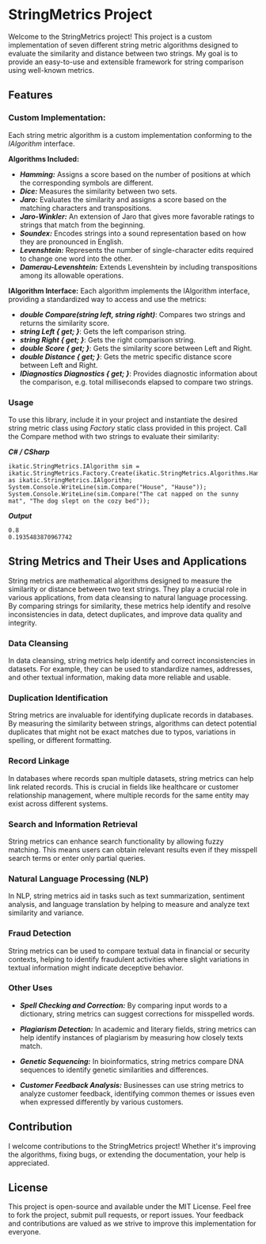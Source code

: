 # StringMetrics Project #

Welcome to the StringMetrics project! This project is a custom implementation of seven different string metric algorithms designed to evaluate the similarity and distance between two strings. My goal is to provide an easy-to-use and extensible framework for string comparison using well-known metrics.

## Features ##

### Custom Implementation: ### 
Each string metric algorithm is a custom implementation conforming to the *IAlgorithm* interface.

**Algorithms Included:**
-	***Hamming:*** Assigns a score based on the number of positions at which the corresponding symbols are different.
-	***Dice:*** Measures the similarity between two sets.
-	***Jaro:*** Evaluates the similarity and assigns a score based on the matching characters and transpositions.
-	***Jaro-Winkler:*** An extension of Jaro that gives more favorable ratings to strings that match from the beginning.
-	***Soundex:*** Encodes strings into a sound representation based on how they are pronounced in English.
-	***Levenshtein:*** Represents the number of single-character edits required to change one word into the other.
-	***Damerau-Levenshtein:*** Extends Levenshtein by including transpositions among its allowable operations.
  
**IAlgorithm Interface:**
Each algorithm implements the IAlgorithm interface, providing a standardized way to access and use the metrics:
-	***double Compare(string left, string right)***: Compares two strings and returns the similarity score.
-	***string Left { get; }***: Gets the left comparison string.
-	***string Right { get; }***: Gets the right comparison string.
-	***double Score { get; }***: Gets the similarity score between Left and Right.
-	***double Distance { get; }***: Gets the metric specific distance score between Left and Right.
-	***IDiagnostics Diagnostics { get; }***: Provides diagnostic information about the comparison, e.g. total milliseconds elapsed to compare two strings.

### Usage ###
To use this library, include it in your project and instantiate the desired string metric class using *Factory* static class provided in this project. Call the Compare method with two strings to evaluate their similarity:

***C# / CSharp***
```
ikatic.StringMetrics.IAlgorithm sim = ikatic.StringMetrics.Factory.Create(ikatic.StringMetrics.Algorithms.Hamming) as ikatic.StringMetrics.IAlgorithm;
System.Console.WriteLine(sim.Compare("House", "Hause"));
System.Console.WriteLine(sim.Compare("The cat napped on the sunny mat", "The dog slept on the cozy bed"));
```
***Output***

`0.8` <br>
`0.1935483870967742`

## String Metrics and Their Uses and Applications ##
String metrics are mathematical algorithms designed to measure the similarity or distance between two text strings. They play a crucial role in various applications, from data cleansing to natural language processing. By comparing strings for similarity, these metrics help identify and resolve inconsistencies in data, detect duplicates, and improve data quality and integrity.

### Data Cleansing ###
In data cleansing, string metrics help identify and correct inconsistencies in datasets. For example, they can be used to standardize names, addresses, and other textual information, making data more reliable and usable.

### Duplication Identification ###
String metrics are invaluable for identifying duplicate records in databases. By measuring the similarity between strings, algorithms can detect potential duplicates that might not be exact matches due to typos, variations in spelling, or different formatting.

### Record Linkage ###
In databases where records span multiple datasets, string metrics can help link related records. This is crucial in fields like healthcare or customer relationship management, where multiple records for the same entity may exist across different systems.

### Search and Information Retrieval ###
String metrics can enhance search functionality by allowing fuzzy matching. This means users can obtain relevant results even if they misspell search terms or enter only partial queries.

### Natural Language Processing (NLP) ###
In NLP, string metrics aid in tasks such as text summarization, sentiment analysis, and language translation by helping to measure and analyze text similarity and variance.

### Fraud Detection ###
String metrics can be used to compare textual data in financial or security contexts, helping to identify fraudulent activities where slight variations in textual information might indicate deceptive behavior.

### Other Uses ###
 - ***Spell Checking and Correction:*** By comparing input words to a dictionary, string metrics can suggest corrections for misspelled words.

 - ***Plagiarism Detection:*** In academic and literary fields, string metrics can help identify instances of plagiarism by measuring how closely texts match.

 - ***Genetic Sequencing:*** In bioinformatics, string metrics compare DNA sequences to identify genetic similarities and differences.

 - ***Customer Feedback Analysis:*** Businesses can use string metrics to analyze customer feedback, identifying common themes or issues even when expressed differently by various customers.

## Contribution ##
I welcome contributions to the StringMetrics project! Whether it's improving the algorithms, fixing bugs, or extending the documentation, your help is appreciated.

## License ##
This project is open-source and available under the MIT License.
Feel free to fork the project, submit pull requests, or report issues. Your feedback and contributions are valued as we strive to improve this implementation for everyone.
